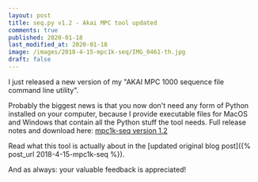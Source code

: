 ```yaml
---
layout: post
title: seq.py v1.2 - Akai MPC tool updated
comments: true
published: 2020-01-18
last_modified_at: 2020-01-18
image: /images/2018-4-15-mpc1k-seq/IMG_0461-th.jpg
draft: false
---
```


I just released a new version of my "AKAI MPC 1000 sequence file command line utility".

Probably the biggest news is that you now don't need any form of Python installed on your computer, because I provide executable files for MacOS and Windows that contain all the Python stuff the tool needs. Full release notes and download here: [mpc1k-seq version 1.2](https://github.com/JOJ0/mpc1k-seq/releases/tag/v1.2)

Read what this tool is actually about in the [updated original blog post]({% post_url 2018-4-15-mpc1k-seq %}).

And as always: your valuable feedback is appreciated!